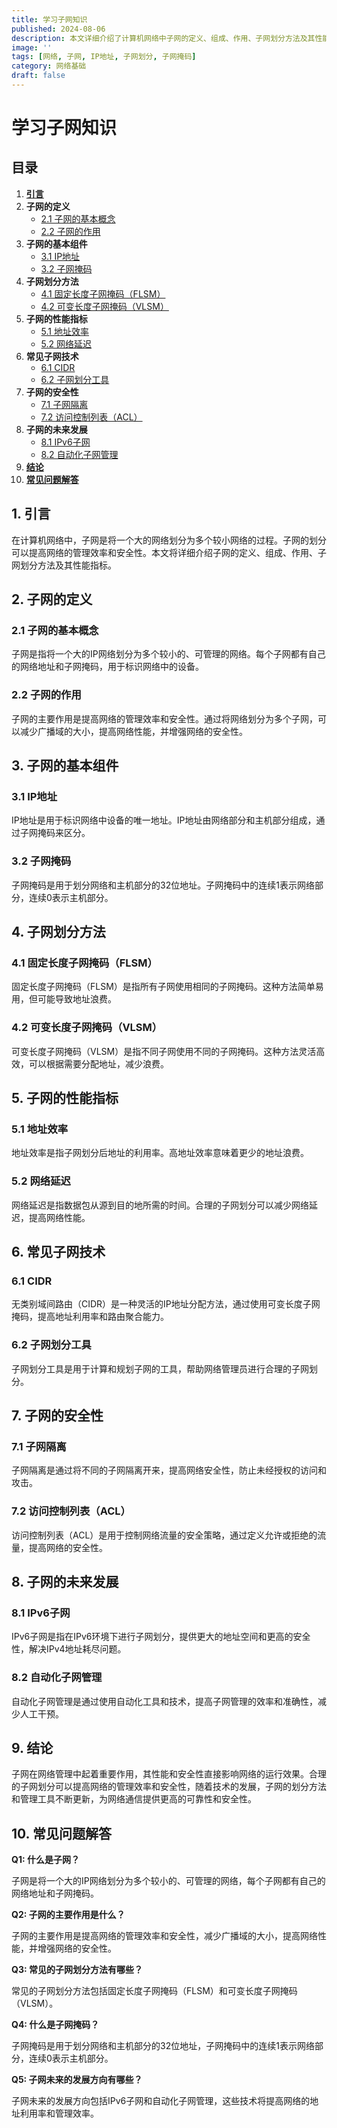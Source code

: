 ```yaml
---
title: 学习子网知识
published: 2024-08-06
description: 本文详细介绍了计算机网络中子网的定义、组成、作用、子网划分方法及其性能指标。
image: ''
tags: [网络, 子网, IP地址, 子网划分, 子网掩码]
category: 网络基础
draft: false
---
```


# 学习子网知识

## 目录
1. [**引言**](#1-引言)
2. **子网的定义**
   - [2.1 子网的基本概念](#21-子网的基本概念)
   - [2.2 子网的作用](#22-子网的作用)
3. **子网的基本组件**
   - [3.1 IP地址](#31-ip地址)
   - [3.2 子网掩码](#32-子网掩码)
4. **子网划分方法**
   - [4.1 固定长度子网掩码（FLSM）](#41-固定长度子网掩码flsm)
   - [4.2 可变长度子网掩码（VLSM）](#42-可变长度子网掩码vlsm)
5. **子网的性能指标**
   - [5.1 地址效率](#51-地址效率)
   - [5.2 网络延迟](#52-网络延迟)
6. **常见子网技术**
   - [6.1 CIDR](#61-cidr)
   - [6.2 子网划分工具](#62-子网划分工具)
7. **子网的安全性**
   - [7.1 子网隔离](#71-子网隔离)
   - [7.2 访问控制列表（ACL）](#72-访问控制列表acl)
8. **子网的未来发展**
   - [8.1 IPv6子网](#81-ipv6子网)
   - [8.2 自动化子网管理](#82-自动化子网管理)
9. [**结论**](#9-结论)
10. [**常见问题解答**](#10-常见问题解答)

## 1. 引言

在计算机网络中，子网是将一个大的网络划分为多个较小网络的过程。子网的划分可以提高网络的管理效率和安全性。本文将详细介绍子网的定义、组成、作用、子网划分方法及其性能指标。

## 2. 子网的定义

### 2.1 子网的基本概念

子网是指将一个大的IP网络划分为多个较小的、可管理的网络。每个子网都有自己的网络地址和子网掩码，用于标识网络中的设备。

### 2.2 子网的作用

子网的主要作用是提高网络的管理效率和安全性。通过将网络划分为多个子网，可以减少广播域的大小，提高网络性能，并增强网络的安全性。

## 3. 子网的基本组件

### 3.1 IP地址

IP地址是用于标识网络中设备的唯一地址。IP地址由网络部分和主机部分组成，通过子网掩码来区分。

### 3.2 子网掩码

子网掩码是用于划分网络和主机部分的32位地址。子网掩码中的连续1表示网络部分，连续0表示主机部分。

## 4. 子网划分方法

### 4.1 固定长度子网掩码（FLSM）

固定长度子网掩码（FLSM）是指所有子网使用相同的子网掩码。这种方法简单易用，但可能导致地址浪费。

### 4.2 可变长度子网掩码（VLSM）

可变长度子网掩码（VLSM）是指不同子网使用不同的子网掩码。这种方法灵活高效，可以根据需要分配地址，减少浪费。

## 5. 子网的性能指标

### 5.1 地址效率

地址效率是指子网划分后地址的利用率。高地址效率意味着更少的地址浪费。

### 5.2 网络延迟

网络延迟是指数据包从源到目的地所需的时间。合理的子网划分可以减少网络延迟，提高网络性能。

## 6. 常见子网技术

### 6.1 CIDR

无类别域间路由（CIDR）是一种灵活的IP地址分配方法，通过使用可变长度子网掩码，提高地址利用率和路由聚合能力。

### 6.2 子网划分工具

子网划分工具是用于计算和规划子网的工具，帮助网络管理员进行合理的子网划分。

## 7. 子网的安全性

### 7.1 子网隔离

子网隔离是通过将不同的子网隔离开来，提高网络安全性，防止未经授权的访问和攻击。

### 7.2 访问控制列表（ACL）

访问控制列表（ACL）是用于控制网络流量的安全策略，通过定义允许或拒绝的流量，提高网络的安全性。

## 8. 子网的未来发展

### 8.1 IPv6子网

IPv6子网是指在IPv6环境下进行子网划分，提供更大的地址空间和更高的安全性，解决IPv4地址耗尽问题。

### 8.2 自动化子网管理

自动化子网管理是通过使用自动化工具和技术，提高子网管理的效率和准确性，减少人工干预。

## 9. 结论

子网在网络管理中起着重要作用，其性能和安全性直接影响网络的运行效果。合理的子网划分可以提高网络的管理效率和安全性，随着技术的发展，子网的划分方法和管理工具不断更新，为网络通信提供更高的可靠性和安全性。

## 10. 常见问题解答

**Q1: 什么是子网？**

子网是将一个大的IP网络划分为多个较小的、可管理的网络，每个子网都有自己的网络地址和子网掩码。

**Q2: 子网的主要作用是什么？**

子网的主要作用是提高网络的管理效率和安全性，减少广播域的大小，提高网络性能，并增强网络的安全性。

**Q3: 常见的子网划分方法有哪些？**

常见的子网划分方法包括固定长度子网掩码（FLSM）和可变长度子网掩码（VLSM）。

**Q4: 什么是子网掩码？**

子网掩码是用于划分网络和主机部分的32位地址，子网掩码中的连续1表示网络部分，连续0表示主机部分。

**Q5: 子网未来的发展方向有哪些？**

子网未来的发展方向包括IPv6子网和自动化子网管理，这些技术将提高网络的地址利用率和管理效率。